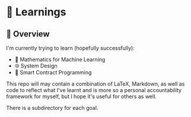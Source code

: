 # 🚀 Learnings

## 📖 Overview
I'm currently trying to learn (hopefully successfully):
- 📖  Mathematics for Machine Learning
- 🌐 System Design
- 💸 Smart Contract Programming

This repo will may contain a combination of LaTeX, Markdown, as well as code to reflect what I've learnt and is more so a personal accountability framework for myself, but I hope it's useful for others as well.

There is a subdirectory for each goal.

